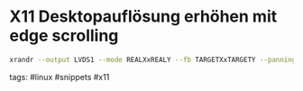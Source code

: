 # X11 Desktopauflösung erhöhen mit edge scrolling

```sh
xrandr --output LVDS1 --mode REALXxREALY --fb TARGETXxTARGETY --panning TARGETXxTARGETY
```

tags: #linux #snippets #x11 
